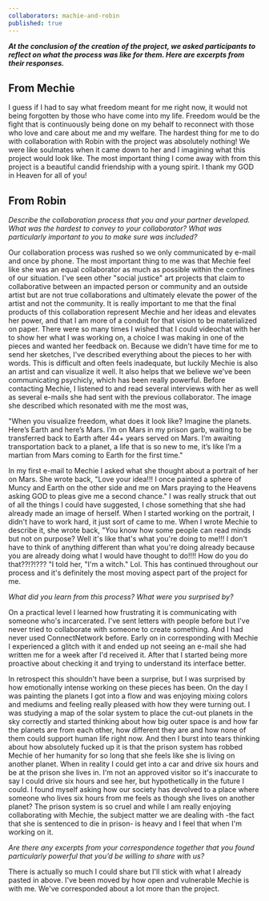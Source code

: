 ```yaml
---
collaborators: machie-and-robin
published: true
---
```

_**At the conclusion of the creation of the project, we asked participants to reflect on what the process was like for them. Here are excerpts from their responses.**_

## From Mechie

I guess if I had to say what freedom meant for me right now, it would not being forgotten by those who have come into my life. Freedom would be the fight that is continuously being done on my behalf to reconnect with those who love and care about me and my welfare. The hardest thing for me to do with collaboration with Robin with the project was absolutely nothing! We were like soulmates when it came down to her and I imagining what this project would look like. The most important thing I come away with from this project is a beautiful candid friendship with a young spirit. I thank my GOD in Heaven for all of you!

## From Robin

_Describe the collaboration process that you and your partner developed. What was the hardest to convey to your collaborator? What was particularly important to you to make sure was included?_

Our collaboration process was rushed so we only communicated by e-mail and once by phone. The most important thing to me was that Mechie feel like she was an equal collaborator as much as possible within the confines of our situation. I've seen other "social justice" art projects that claim to collaborative between an impacted person or community and an outside artist but are not true collaborations and ultimately elevate the power of the artist and not the community. It is really important to me that the final products of this collaboration represent Mechie and her ideas and elevates her power, and that I am more of a conduit for that vision to be materialized on paper. There were so many times I wished that I could videochat with her to show her what I was working on, a choice I was making in one of the pieces and wanted her feedback on. Because we didn't have time for me to send her sketches, I've described everything about the pieces to her with words. This is difficult and often feels inadequate, but luckily Mechie is also an artist and can visualize it well. It also helps that we believe we've been communicating psychicly, which has been really powerful. Before contacting Mechie, I listened to and read several interviews with her as well as several e-mails she had sent with the previous collaborator. The image she described which resonated with me the most was,

"When you visualize freedom, what does it look like? Imagine the planets. Here’s Earth and here’s Mars. I’m on Mars in my prison garb, waiting to be transferred back to Earth after 44+ years served on Mars. I’m awaiting transportation back to a planet, a life that is so new to me, it’s like I’m a martian from Mars coming to Earth for the first time."

In my first e-mail to Mechie I asked what she thought about a portrait of her on Mars. She wrote back, "Love your idea!!! I once painted a sphere of Muncy and Earth on the other side and me on Mars praying to the Heavens asking GOD to pleas give me a second chance." I was really struck that out of all the things I could have suggested, I chose something that she had already made an image of herself. When I started working on the portrait, I didn't have to work hard, it just sort of came to me. When I wrote Mechie to describe it, she wrote back, "You know how some people can read minds but not on purpose? Well it's like that's what you're doing to me!!! I don't have to think of anything different than what you're doing already because you are already doing what I would have thought to do!!!! How do you do that??!?!??? "I told her, "I'm a witch." Lol. This has continued throughout our process and it's definitely the most moving aspect part of the project for me.

_What did you learn from this process? What were you surprised by?_

On a practical level I learned how frustrating it is communicating with someone who's incarcerated. I've sent letters with people before but I've never tried to collaborate with someone to create something. And I had never used ConnectNetwork before. Early on in corresponding with Mechie I experienced a glitch with it and ended up not seeing an e-mail she had written me for a week after I'd received it. After that I started being more proactive about checking it and trying to understand its interface better.

In retrospect this shouldn't have been a surprise, but I was surprised by how emotionally intense working on these pieces has been. On the day I was painting the planets I got into a flow and was enjoying mixing colors and mediums and feeling really pleased with how they were turning out. I was studying a map of the solar system to place the cut-out planets in the sky correctly and started thinking about how big outer space is and how far the planets are from each other, how different they are and how none of them could support human life right now. And then I burst into tears thinking about how absolutely fucked up it is that the prison system has robbed Mechie of her humanity for so long that she feels like she is living on another planet. When in reality I could get into a car and drive six hours and be at the prison she lives in. I'm not an approved visitor so it's inaccurate to say I could drive six hours and see her, but hypothetically in the future I could. I found myself asking how our society has devolved to a place where someone who lives six hours from me feels as though she lives on another planet? The prison system is so cruel and while I am really enjoying collaborating with Mechie, the subject matter we are dealing with -the fact that she is sentenced to die in prison- is heavy and I feel that when I'm working on it.

_Are there any excerpts from your correspondence together that you found particularly powerful that you’d be willing to share with us?_

There is actually so much I could share but I'll stick with what I already pasted in above. I've been moved by how open and vulnerable Mechie is with me. We've corresponded about a lot more than the project.
